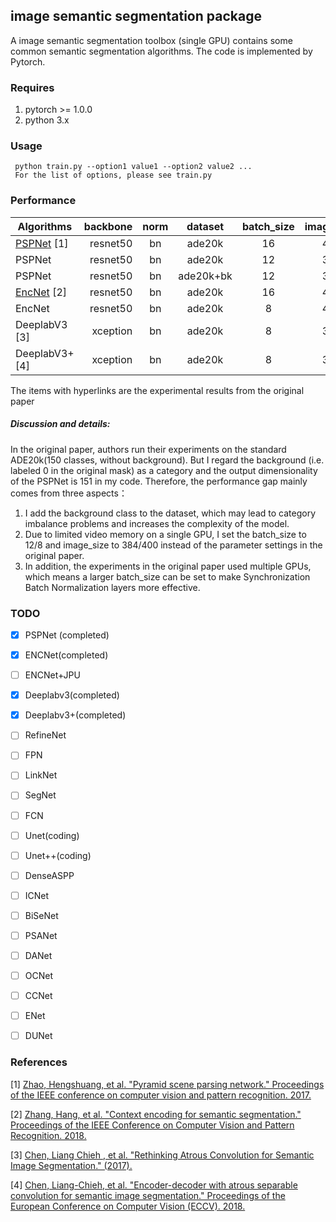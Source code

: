 ## image semantic segmentation package

A image semantic segmentation toolbox (single GPU) contains some common semantic segmentation algorithms. The code is implemented by Pytorch.

### Requires

  1. pytorch >= 1.0.0
  2. python 3.x
  
### Usage

```
 python train.py --option1 value1 --option2 value2 ...
 For the list of options, please see train.py
```

### Performance

| Algorithms    | backbone | norm |dataset | batch_size | image_size | Epoch |   pixAcc    |   mIoU    |
| -------- | -------:  | :------: |:------: | :-------:  | :------: | :-------:  | :------: | :------: |
| [PSPNet](https://github.com/hszhao/PSPNet) [1]  | resnet50 |bn |ade20k | 16 | 473 | 120 |  80.04   |   41.68  |
| PSPNet  | resnet50 |bn | ade20k | 12 | 384 | 30 |   77.1   |   38.6   |
| PSPNet  | resnet50 |bn | ade20k+bk | 12 | 384 | 30 |   72.19   |   35.3   |
| [EncNet](https://github.com/zhanghang1989/PyTorch-Encoding) [2]  | resnet50 | bn | ade20k | 16 | 480 | 120 |  79.73   |   41.11  |
| EncNet  | resnet50 | bn |ade20k | 8 | 400 | 50|   77.7   |   40.3   |
| DeeplabV3 [3]  | xception | bn |ade20k | 8 | 384 | 50|   77.6   |   39.5   |
| DeeplabV3+ [4]  | xception | bn |ade20k | 8 | 384 | 50|   77.9   |   39.8   |

The items with hyperlinks are the experimental results from the original paper

##### Discussion and details:

  In the original paper, authors run their experiments on the standard ADE20k(150 classes, without background). 
  But I regard the background (i.e. labeled 0 in the original mask) as a category and the output dimensionality of the PSPNet is 151 in my code.
  Therefore, the performance gap mainly comes from three aspects：
  1) I add the background class to the dataset, which may lead to category imbalance problems and increases the complexity of the model.
  2) Due to limited video memory on a single GPU, I set the batch_size to 12/8 and image_size to 384/400 instead of the parameter settings in the original paper. 
  3) In addition, the experiments in the original paper used multiple GPUs, which means a larger batch_size can be set to make Synchronization Batch Normalization layers more effective.

### TODO

- [x] PSPNet (completed)
- [x] ENCNet(completed)
- [ ] ENCNet+JPU
- [x] Deeplabv3(completed)
- [x] Deeplabv3+(completed)
- [ ] RefineNet
- [ ] FPN
- [ ] LinkNet
- [ ] SegNet
- [ ] FCN
- [ ] Unet(coding)
- [ ] Unet++(coding)
- [ ] DenseASPP
- [ ] ICNet
- [ ] BiSeNet
- [ ] PSANet
- [ ] DANet
- [ ] OCNet
- [ ] CCNet
- [ ] ENet
- [ ] DUNet


### References
[1] [Zhao, Hengshuang, et al. "Pyramid scene parsing network." Proceedings of the IEEE conference on computer vision and pattern recognition. 2017.](https://arxiv.org/abs/1612.01105)

[2] [Zhang, Hang, et al. "Context encoding for semantic segmentation." Proceedings of the IEEE Conference on Computer Vision and Pattern Recognition. 2018.](http://openaccess.thecvf.com/content_cvpr_2018/papers/Zhang_Context_Encoding_for_CVPR_2018_paper.pdf)

[3] [Chen, Liang Chieh , et al. "Rethinking Atrous Convolution for Semantic Image Segmentation." (2017).](https://arxiv.org/abs/1706.05587)

[4] [Chen, Liang-Chieh, et al. "Encoder-decoder with atrous separable convolution for semantic image segmentation." Proceedings of the European Conference on Computer Vision (ECCV). 2018.](https://arxiv.org/abs/1802.02611)

